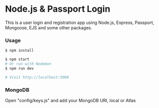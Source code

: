 # Node.js & Passport Login

This is a user login and registration app using Node.js, Express, Passport, Mongoose, EJS and some other packages.
### Usage

```sh
$ npm install
```

```sh
$ npm start
# Or run with Nodemon
$ npm run dev

# Visit http://localhost:5000
```

### MongoDB

Open "config/keys.js" and add your MongoDB URI, local or Atlas